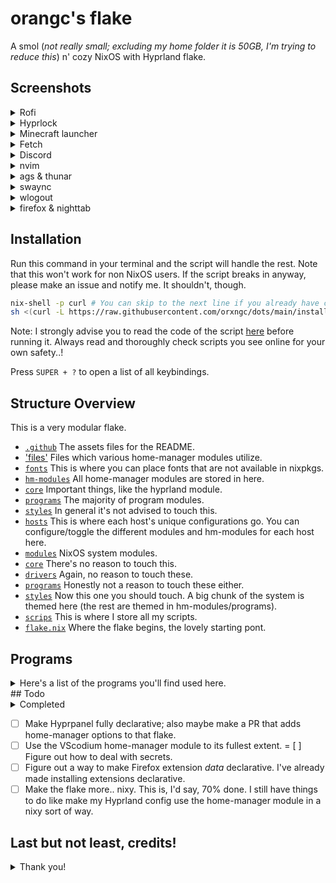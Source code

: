 # orangc's flake
A smol (*not really small; excluding my home folder it is 50GB, I'm trying to reduce this*) n' cozy NixOS with Hyprland flake.

## Screenshots
<details> 
<summary>Rofi</summary>

![Bindings](https://raw.githubusercontent.com/orxngc/dots/anacreon/.github/bindings.png)
![Application launcher](https://raw.githubusercontent.com/orxngc/dots/anacreon/.github/application-launcher.png)
![Wallpaper selector](https://raw.githubusercontent.com/orxngc/dots/anacreon/.github/wallpaper-selector.png)
</details>
<details>
<summary>Hyprlock</summary>

![Lockscreen 1](https://raw.githubusercontent.com/orxngc/dots/anacreon/.github/lockscreen-1.png)
![Lockscreen 2](https://raw.githubusercontent.com/orxngc/dots/anacreon/.github/lockscreen-2.png)
</details>
<details> 
<summary>Minecraft launcher</summary>

![Minecraft launcher](https://raw.githubusercontent.com/orxngc/dots/anacreon/.github/minecraft-launcher.png)
</details>
<details> 
<summary>Fetch</summary>

![Fetch](https://raw.githubusercontent.com/orxngc/dots/anacreon/.github/fetch.png)
</details>
<details> 
<summary>Discord</summary>

![Fetch](https://raw.githubusercontent.com/orxngc/dots/anacreon/.github/discord.png)
</details>
<details> 
<summary>nvim</summary>

![nvim](https://raw.githubusercontent.com/orxngc/dots/anacreon/.github/nvim.png)
</details>
<details> 
<summary>ags & thunar</summary>

![ags & thunar](https://raw.githubusercontent.com/orxngc/dots/anacreon/.github/ags-thunar.png)
</details>
<details> 
<summary>swaync</summary>

![swaync](https://raw.githubusercontent.com/orxngc/dots/anacreon/.github/swaync.png)
</details>
<details> 
<summary>wlogout</summary>

![wlogout](https://raw.githubusercontent.com/orxngc/dots/anacreon/.github/wlogout.png)
</details>
<details> 
<summary>firefox & nighttab</summary>

![firefox](https://raw.githubusercontent.com/orxngc/dots/anacreon/.github/firefox.png)
</details>

## Installation
Run this command in your terminal and the script will handle the rest. Note that this won't work for non NixOS users. If the script breaks in anyway, please make an issue and notify me. It shouldn't, though.

```sh
nix-shell -p curl # You can skip to the next line if you already have curl installed.
sh <(curl -L https://raw.githubusercontent.com/orxngc/dots/main/install.sh)
```
Note: I strongly advise you to read the code of the script [here](github.com/orxngc/dots/blob/main/install.sh) before running it. Always read and thoroughly check scripts you see online for your own safety..! 

Press `SUPER + ?` to open a list of all keybindings.

## Structure Overview
This is a very modular flake.

- [`.github`](.github) The assets files for the README.
- ['files'](files) Files which various home-manager modules utilize.
 - [`fonts`](files/fonts) This is where you can place fonts that are not available in nixpkgs.
- [`hm-modules`](hm-modules) All home-manager modules are stored in here.
 - [`core`](hm-modules/core) Important things, like the hyprland module.
 - [`programs`](hm-modules/programs) The majority of program modules.
 - [`styles`](hm-modules/styles) In general it's not advised to touch this.
- [`hosts`](hosts) This is where each host's unique configurations go. You can configure/toggle the different modules and hm-modules for each host here.
- [`modules`](modules) NixOS system modules.
 - [`core`](modules/core) There's no reason to touch this.
 - [`drivers`](modules/core) Again, no reason to touch these.
 - [`programs`](modules/programs) Honestly not a reason to touch these either.
 - [`styles`](modules/styles) Now this one you should touch. A big chunk of the system is themed here (the rest are themed in hm-modules/programs).
- [`scrips`](scripts) This is where I store all my scripts.
- [`flake.nix`](flake.nix) Where the flake begins, the lovely starting pont.

## Programs
<details>
<summary>Here's a list of the programs you'll find used here.</summary>

- `hyprland`
- `rofi`
- `neovim`
- `vscodium`
- `thunar`
- `kitty`
- `ags`
- `firefox`
- `hyprlock`
- `swaync`
</details>
## Todo
<details> 
<summary>Completed</summary>

- [x] ~~Write an installation script.~~
- [x] ~~Create a rofi wallpaper selector thing.~~
- [x] ~~Make swaync notifications pretty.~~
- [x] ~~Make those annoying folders in $HOME disappear, they aren't welcome.~~
- [x] ~~Add something that lists all the keybindings.~~
- [x] ~~Move back to SDDM or some other DM because I want something pretty.~~
- [x] ~~Update README screenshots.~~
- [x] ~~Make a screen recording script with wf-recorder.~~
- [x] ~~Cleanup/optimize the flake — try to make it take up less disk space.~~
- [x] ~~Make both browsers declarative.~~
- [x] ~~Fix the installation script.~~
- [x] ~~Fix MIME types.~~
- [x] ~~Restructure the flake and make it modular.~~
- [x] ~~Make Vencord fully declarative.~~
</details>

- [ ] Make Hyprpanel fully declarative; also maybe make a PR that adds home-manager options to that flake.
- [ ] Use the VScodium home-manager module to its fullest extent.
= [ ] Figure out how to deal with secrets.
- [ ] Figure out a way to make Firefox extension *data* declarative. I've already made installing extensions declarative.
- [ ] Make the flake more.. nixy.  This is, I'd say, 70% done. I still have things to do like make my Hyprland config use the home-manager module in a nixy sort of way.

## Last but not least, credits!
<details>
<summary>Thank you!</summary>

- https://github.com/NotAShelf/nyx/ — teaching me how many different parts of how nix works, and many tidbits of code
- https://gitlab.com/Zaney/zaneyos — teaching me how many different parts of how nix works, and several tidbits of code 
- https://github.com/Jas-SinghFSU/HyprPanel — The ags configuration that I use.
- https://github.com/MrVivekRajan/Hypr-Dots — The hyprlock config inspiration.
- https://github.com/elythh/nixvim — The neovim configuration I use.
</details>
